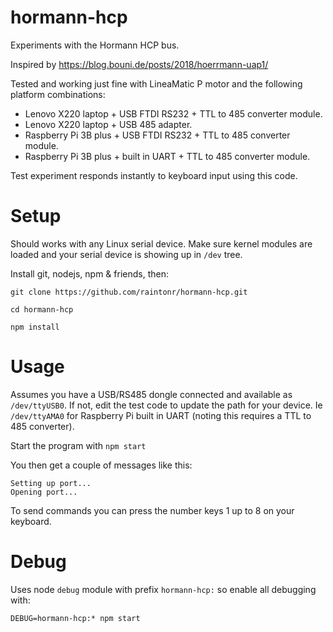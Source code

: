 # hormann-hcp

Experiments with the Hormann HCP bus.

Inspired by https://blog.bouni.de/posts/2018/hoerrmann-uap1/

Tested and working just fine with LineaMatic P motor and the following platform combinations:

- Lenovo X220 laptop + USB FTDI RS232 + TTL to 485 converter module.
- Lenovo X220 laptop + USB 485 adapter.
- Raspberry Pi 3B plus + USB FTDI RS232 + TTL to 485 converter module.
- Raspberry Pi 3B plus + built in UART + TTL to 485 converter module.

Test experiment responds instantly to keyboard input using this code.

# Setup

Should works with any Linux serial device. Make sure kernel modules are loaded and your serial device is showing up in `/dev` tree.

Install git, nodejs, npm & friends, then:

```
git clone https://github.com/raintonr/hormann-hcp.git

cd hormann-hcp

npm install
```

# Usage

Assumes you have a USB/RS485 dongle connected and available as `/dev/ttyUSB0`. If not, edit the test code to update the path for your device. Ie `/dev/ttyAMA0` for Raspberry Pi built in UART (noting this requires a TTL to 485 converter).

Start the program with `npm start`

You then get a couple of messages like this:

```
Setting up port...
Opening port...
```

To send commands you can press the number keys 1 up to 8 on your keyboard.

# Debug

Uses node `debug` module with prefix `hormann-hcp:` so enable all debugging with:

`DEBUG=hormann-hcp:* npm start`
